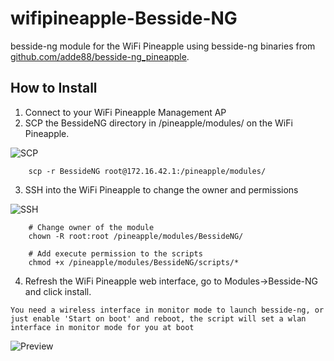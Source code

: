 # wifipineapple-Besside-NG

besside-ng module for the WiFi Pineapple using besside-ng binaries from [github.com/adde88/besside-ng_pineapple](https://github.com/adde88/besside-ng_pineapple).

## How to Install

1) Connect to your WiFi Pineapple Management AP
2) SCP the BessideNG directory in /pineapple/modules/ on the WiFi Pineapple. 

![SCP](https://raw.githubusercontent.com/mattlawer/wifipineapple-Besside-NG/master/screenshots/scp.png)

        scp -r BessideNG root@172.16.42.1:/pineapple/modules/
    
3) SSH into the WiFi Pineapple to change the owner and permissions

![SSH](https://raw.githubusercontent.com/mattlawer/wifipineapple-Besside-NG/master/screenshots/ssh.png)

        # Change owner of the module
        chown -R root:root /pineapple/modules/BessideNG/

        # Add execute permission to the scripts
        chmod +x /pineapple/modules/BessideNG/scripts/*

4) Refresh the WiFi Pineapple web interface, go to Modules->Besside-NG and click install.

`You need a wireless interface in monitor mode to launch besside-ng, or just enable 'Start on boot' and reboot, the script will set a wlan interface in monitor mode for you at boot`

![Preview](https://raw.githubusercontent.com/mattlawer/wifipineapple-Besside-NG/master/screenshots/preview.png)